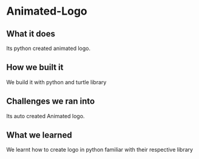 # Animated-Logo
## What it does
Its python created animated logo.
## How we built it
We build it with python and turtle library

## Challenges we ran into
Its auto created Animated logo.

## What we learned
We learnt how to create logo in python familiar with their respective library
